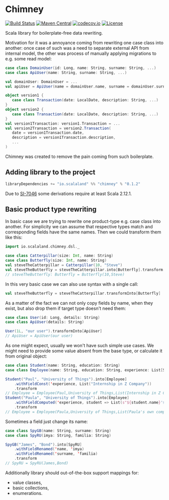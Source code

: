 # Chimney

[![Build Status](https://travis-ci.org/scalalandio/chimney.svg?branch=master)](https://travis-ci.org/scalalandio/chimney)
[![Maven Central](https://img.shields.io/maven-central/v/io.scalaland/chimney_2.12.svg)](http://search.maven.org/#search%7Cga%7C1%7Cchimney)
[![codecov.io](http://codecov.io/github/scalalandio/chimney/coverage.svg?branch=master)](http://codecov.io/github/scalalandio/chimney?branch=master)
[![License](http://img.shields.io/:license-Apache%202-green.svg)](http://www.apache.org/licenses/LICENSE-2.0.txt)

Scala library for boilerplate-free data rewriting.

Motivation for it was a annoyance coming from rewriting one case class
into another: once case of such was a need to separate external API from
internal model, the other was process of manually applying migrations to
e.g. some read model:

```scala
case class DomainUser(id: Long, name: String, surname: String, ...)
case class ApiUser(name: String, surname: String, ...)

val domainUser: DomainUser = ...
val apiUser = ApiUser(name = domainUser.name, surname = domainUser.surname, ...)
```

```scala
object version1 {
   case class Transaction(date: LocalDate, description: String, ...)
}
object version2 {
   case class Transaction(date: LocalDate, description: String, ...)
}
val version1Transaction: version1.Transaction = ...
val version2Transaction = version2.Transaction(
   date = version1Transaction.date,
   description = version1Transaction.description,
   ...
)
```

Chimney was created to remove the pain coming from such boilerplate.

## Adding library to the project

```scala
libraryDependencies += "io.scalaland" %% "chimney" % "0.1.2"
```

Due to [SI-7046](https://issues.scala-lang.org/browse/SI-7046) some derivations require at least Scala 2.12.1.

## Basic product type rewriting

In basic case we are trying to rewrite one product-type e.g. case class
into another. For simplicity we can assume that respective types match
and corresponding fields have the same names. Then we could transform
them like this:

```scala
import io.scalaland.chimney.dsl._

case class Catterpillar(size: Int, name: String)
case class Butterfly(size: Int, name: String)
val steveTheCatterpillar = Catterpillar(10, "Steve")
val steveTheButterfly = steveTheCatterpillar.into[Butterfly].transform
// steveTheButterfly: Butterfly = Butterfly(10,Steve)
```

In this very basic case we can also use syntax with a single call:

```scala
val steveTheButterfly = steveTheCatterpillar.transformInto[Butterfly]
```

As a matter of the fact we can not only copy fields by name, when they
exist, but also drop them if target type doesn't need them:

```scala
case class User(id: Long, details: String)
case class ApiUser(details: String)

User(1L, "our user").transformInto[ApiUser]
// ApiUser = ApiUser(our user)
```

As one might expect, usually we won't have such simple use cases. We
might need to provide some value absent from the base type, or calculate
it from original object:

```scala
case class Student(name: String, education: String)
case class Employee(name: String, education: String, experience: List[String])

Student("Paul", "University of Things").into[Employee]
    .withFieldConst('experience, List("Internship in Z Company"))
    .transform
// Employee = Employee(Paul,University of Things,List(Internship in Z Company))
Student("Paula", "University of Things").into[Employee]
    .withFieldComputed('experience, student => List(s"${student.name}'s own company"))
    .transform
// Employee = Employee(Paula,University of Things,List(Paula's own company))
```

Sometimes a field just change its name:

```scala
case class SpyGB(name: String, surname: String)
case class SpyRU(imya: String, familia: String)

SpyGB("James", "Bond").into[SpyRU]
    .withFieldRenamed('name, 'imya)
    .withFieldRenamed('surname, 'familia)
    .transform
// SpyRU = SpyRU(James,Bond)
```

Additionally library should out-of-the-box support mappings for:

  * value classes,
  * basic collections,
  * enumerations.
